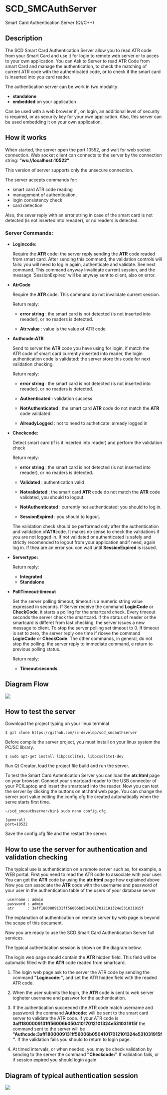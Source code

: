 # SCD_SMCAuthServer
Smart Card Authentication Server (Qt/C++)

## Description

The SCD Smart Card Authentication Server allow you to read ATR code from your Smart Card and use it for login to remote web server or to acces to your own application. 
You can Ask to Server to read ATR Code from smart Card and manage the authentication, to check the matching of current ATR code with the authenticated code, or to check if the smart card is inserted into you card reader.

The authentication server can be work in two modality:

- <b>standalone</b>
- <b>embedded</b> on your application

Can be used with a web browser if , on login, an additional level of security is required, or as security key for your own application. Also, this server can be used embedding it on your own application.

## How it works

When started, the server open the port 10552, and wait for web socket connection.
Web socket client can connects to the server by the connection string: <b>"ws://localhost:10522"</b>.

This version of server supports only the unsecure connection.

The server accepts commands for:

- smart card ATR code reading
- management of authentication, 
- login consistency check
- card detection

Also, the sever reply with an error string in case of the smart card is not detected  (is not inserted into reeader), or no readers is detected.

### Server Commands:

- <b>Logincode:</b>  

  Require the <b>ATR</b> code: the server reply sending the <b>ATR</b> code readed from smart card.
  After sending this command, the validation controls will fails: you will need to log in again, authenticate and validate.
  See next command.
  This command anyway invalidate current session, and the message 'SessionExpired' will be anyway sent to client, also on       error.  
  
- <b>AtrCode</b>  

  Require the <b>ATR</b> code. This command do not invalidate current session. 
  
  Return reply:

    - <b>error string</b>  : the smart card is not detected  (is not inserted into reeader), or no readers is detected.

    - <b>Atr:value</b>     : value is the value of ATR code
  
- <b>Authcode:ATR </b>

  Send to server the <b>ATR</b> code you have using for login, if match the <br>ATR</b> code of smart card currently inserted   into reader, the login authentication code is validated: the server store this code for next validation checking.
  
  Return reply:

    - <b>error string</b>  : the smart card is not detected  (is not inserted into reeader), or no readers is detected.

    - <b>Authenticated</b>     : validation success

    - <b>NotAuthenticated</b>  : the smart card <b>ATR</b> code do not match the <b>ATR</b> code validated

    - <b>AlreadyLogged</b> : not to need to autheticate: already logged in

- <b>Checkcode:</b>

  Detect smart card (if is it inserted into reader) and perform the validation check

  Return reply:

    - <b>error string</b>     : the smart card is not detected  (is not inserted into reeader), or no readers is detected.

    - <b>Validated</b>        : authentication valid

    - <b>Notvalidated</b>     : the smart card <b>ATR</b> code do not match the <b>ATR</b> code validated, you should to                                     logout.

    - <b>NotAuthenticated</b> : currently not authenticated: you should to log in.
    
    - <b>SessionExpired</b>   : you should to logout.
    
  The validation check should be performad only after the authentication and validation of<b>ATR</b>code. It makes no sense     to check the validations if you are not logged in.
  If not validated or authenticated is safely and strictly  recomended to logout from your application andif need,  again log   in. If thea are an error you con wait until <b>SessionExpired</b> is issued. 

- <b>Servertype:</b> 

  Return reply:
  
    - <b>Integrated</b>
    - <b>Standalone</b>
    
- <b>PollTimeout:timeout</b> 

  Set the server polling timeout, timeout is a numeric string value expressed in seconds. 
  If Server receive the command <b>LoginCode</b> or <b>CheckCode</b>, it starts a polling for the smartcard check.
  Every timeout seconds the server check the smartcard. If the status of reader or the smartcard is differet from last         checking, the server issues a new message to client. To stop the server polling set timeout to 0. 
  If timeout is set to zero, the server reply one time if riceve the command <b>LoginCode</b> or <b>CheckCode</b>. 
  The other commands, in general, do not stop the polling: the server reply to immediate command, e return to previous         polling status.
   
  Return reply:
  
    - <b>Timeout:seconds</b>
    
## Diagram Flow

<img src="diagram/Diagramma1.png" />

## How to test the server

Download the project typing on your linux terminal

```
$ git clone https://github.com/sc-develop/scd_smcauthserver
```
Before compile the server project, you must install on your linux system the PC/SC library.

```
$ sudo apt-get install libpcsclite1, libpcsclite1-dev
```

Run Qt Creator, load the project file build and run the server.

To test the Smart Card Autentication Server you can load the <b>atr.html</b> page on your browser. 
Connect your smartcard  reader to the USB connector of your PC/Laptop  and insert the smartcard into the reader. 
Now you can test the server by clicking the buttons on atr.html web page.
You can change the server port value editing the config.cfg file created automatically when the serve starts first time.
```
~/scd_smcauthserver/bin$ sudo nano config.cfg
```
```
[general]
port=10522
```
Save the config.cfg file and the restart the server.

## How to use the server for authentication and validation checking

The typical use is authentication on a remote server such as, for example, a WEB portal.
First you need to read the ATR code to associate with your user.
You can get the <b>ATR</b> code by using the <b>atr.html</b> page how explained above 
Now you can associate the <b>ATR</b> code with the username and password of your user in the authentication table of the users of your database server

```
 username : admin
 password : admin
 atr      : 3aff1800009131ff56006b05041017012101324e531031915f
 ```

The explanation of authentication on remote server by web page is beyond the scope of this document.

Now you are ready to use the SCD Smart Card Authentication Server full services.

The typical authentication session is shown on the diagram below.

The login web page should contain the <b>ATR</b> hidden field. This field will be automatic filled with the <b>ATR</b> code readed from smartcard.

1) The login web page ask to the server the ATR code by sending the command <b>"Logincode:"</b>, and set the ATR hidden field    with the readed ATR code.

2) When the user submits the login,  the <b>ATR</b> code is sent to web server togheter  username and passwor for the            authentication. 

3) If the authentication succeeded (the ATR code match username and password) the command <b>Authcode:<ATR></b> will be sent    to the smart card server to validate the ATR code.
   if your ATR code is <b>3aff1800009131ff56006b05041017012101324e531031915f</b> the command sent to the server will be          <b>"Authcode:3aff1800009131ff56006b05041017012101324e531031915f"</b>. 
   If the validation fails you should to return to login page.
  
4) At timed intervals, or when needed, you may be check validation by sending to the server the command <b>"Checkcode:"</b> If validation fails, or if session expired you should login again.

## Diagram of typical authentication session

<img src="diagram/Diagram2.png" />
